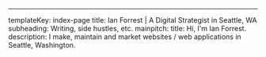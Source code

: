 ---
templateKey: index-page
title: Ian Forrest | A Digital Strategist in Seattle, WA
subheading: Writing, side hustles, etc.
mainpitch:
  title: Hi, I'm Ian Forrest.  
  description: I make, maintain and market websites / web applications in Seattle, Washington.
